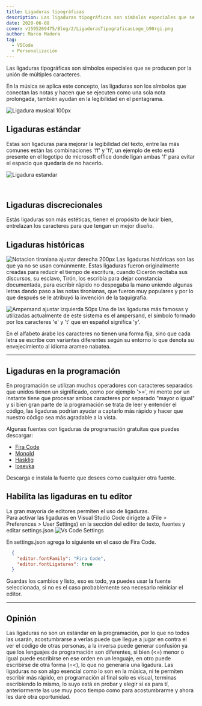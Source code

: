 ```yaml
---
title: Ligaduras tipográficas
description: Las ligaduras tipográficas son símbolos especiales que se producen por la unión de múltiples caracteres.
date: 2020-06-08
cover: v1595269475/Blog/2/LigadurasTipograficasLogo_b90rgi.png
author: Marco Madera
tag:
  - VSCode
  - Personalización
---
```


Las ligaduras tipográficas son símbolos especiales que se producen por la unión de múltiples caracteres.

En la música se aplica este concepto, las ligaduras son los símbolos que conectan las notas y hacen que se ejecuten como una sola nota prolongada, también ayudan en la legibilidad en el pentagrama.

![Ligadura musical 100px](https://res.cloudinary.com/marcomadera/image/upload/c_scale,w_167/v1595269483/Blog/2/2ed8a62bb1bd2f4eaeaaaa1be3be8e1e_bbofoo.jpg "Ligadura Musical")
&nbsp;

## Ligaduras estándar

Estas son ligaduras para mejorar la legibilidad del texto, entre las más comunes están las combinaciones 'ff' y 'fi', un ejemplo de esto está presente en el logotipo de microsoft office donde ligan ambas 'f' para evitar el espacio que quedaría de no hacerlo.

![Ligadura estandar](https://res.cloudinary.com/marcomadera/image/upload/v1595269485/Blog/2/VkW3Q2D_nenmzd.jpg "Ligadura estándar")

&nbsp;

## Ligaduras discrecionales

Estás ligaduras son más estéticas, tienen el propósito de lucir bien, entrelazan los caracteres para que tengan un mejor diseño.

<videogif title="Ligaduras Discrecionales" src="https://res.cloudinary.com/marcomadera/video/upload/v1602518475/Blog/2/349239-238283-3923943_lqpsmm.mp4"/>

## Ligaduras históricas

![Notacion tironiana ajustar derecha 200px](https://res.cloudinary.com/marcomadera/image/upload/c_scale,w_210/v1595269484/Blog/2/2af6de62vb43bnnc4_ou6z52.jpg "Notas tironianas")
Las ligaduras históricas son las que ya no se usan comúnmente. Estas ligaduras fueron originalmente creadas para reducir el tiempo de escritura, cuando Cicerón recitaba sus discursos, su esclavo, Tirón, los escribía para dejar constancia documentada, para escribir rápido no despegaba la mano uniendo algunas letras dando paso a las notas tironianas, que fueron muy populares y por lo que después se le atribuyó la invención de la taquigrafía.

![Ampersand ajustar izquierda 50px](https://res.cloudinary.com/marcomadera/image/upload/c_scale,w_125/v1595269482/Blog/2/2b32bcc21v1b32vb_k6ikwo.png "Ampersand")
Una de las ligaduras más famosas y utilizadas actualmente de este sistema es el ampersand, el símbolo formado por los caracteres 'e' y 't' que en español significa 'y'.

En el alfabeto árabe los caracteres no tienen una forma fija, sino que cada letra se escribe con variantes diferentes según su entorno lo que denota su envejecimiento al idioma arameo nabatea.
<videogif title="Ligaduras Arabes" src="https://res.cloudinary.com/marcomadera/video/upload/v1602518470/Blog/2/239485-283184-288328_tvtslu.mp4"/>

---

## Ligaduras en la programación

En programación se utilizan muchos operadores con caracteres separados que unidos tienen un significado, como por ejemplo '>=', mi mente por un instante tiene que procesar ambos caracteres por separado "mayor o igual" y si bien gran parte de la programación se trata de leer y entender el código, las ligaduras podrían ayudar a captarlo más rápido y hacer que nuestro código sea más agradable a la vista.

Algunas fuentes con ligaduras de programación gratuitas que puedes descargar:

- [Fira Code](https://github.com/tonsky/FiraCode)
- [MonoId](https://github.com/larsenwork/monoid)
- [Hasklig](https://github.com/i-tu/Hasklig)
- [Iosevka](https://github.com/be5invis/Iosevka)
  &nbsp;

Descarga e instala la fuente que desees como cualquier otra fuente.

## Habilita las ligaduras en tu editor

La gran mayoría de editores permiten el uso de ligaduras.  
Para activar las ligaduras en Visual Studio Code dirígete a (File > Preferences > User Settings) en la sección del editor de texto, fuentes y editar settings.json
![Vs Code Settings](https://res.cloudinary.com/marcomadera/image/upload/v1595269485/Blog/2/hZhhlKS_cdxsaq.jpg "Vs Code Settings")

En settings.json agrega lo siguiente en el caso de Fira Code.

```json
  {
    "editor.fontFamily": "Fira Code",
    "editor.fontLigatures": true
  }
```

Guardas los cambios y listo, eso es todo, ya puedes usar la fuente seleccionada, si no es el caso probablemente sea necesario reiniciar el editor.

<videogif title="Ligaduras VSCode" src="https://res.cloudinary.com/marcomadera/video/upload/v1602518458/Blog/2/129384-438538-4342382_enackk.mp4"/>

---

## Opinión

Las ligaduras no son un estándar en la programación, por lo que no todos las usarán, acostumbrarse a verlas puede que llegue a jugar en contra el ver el código de otras personas, a la inversa puede generar confusión ya que los lenguajes de programación son diferentes, si bien (<=) menor o igual puede escribirse en ese orden en un lenguaje, en otro puede escribirse de otra forma (=<), lo que no generaría una ligadura. Las ligaduras no son algo esencial como lo son en la música, ni te permiten escribir más rápido, en programación al final solo es visual, terminas escribiendo lo mismo, lo suyo está en probar y elegir si es para tí, anteriormente las use muy poco tiempo como para acostumbrarme y ahora les daré otra oportunidad.
